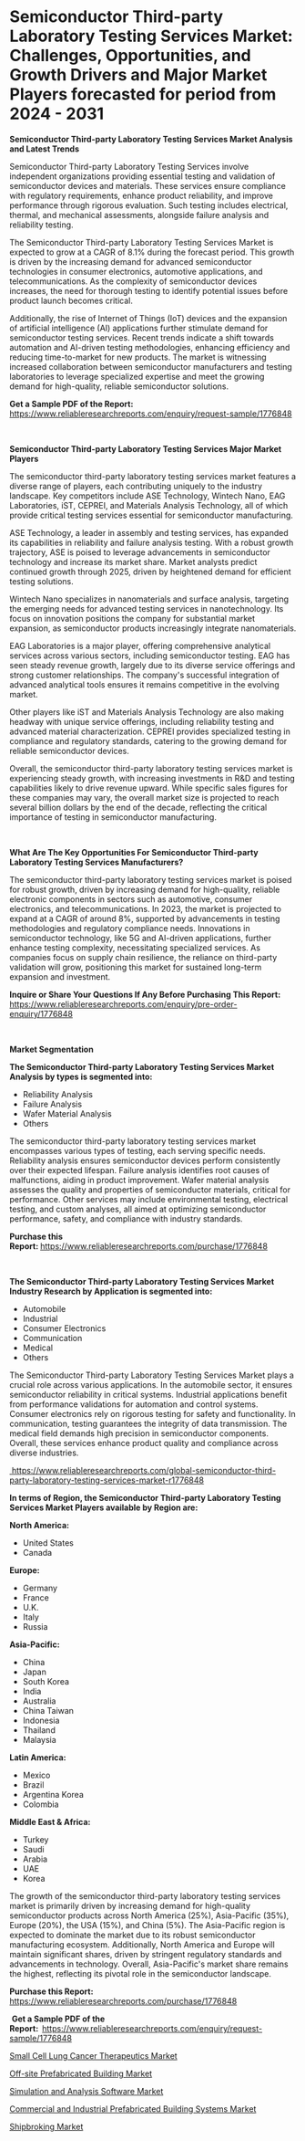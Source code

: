 <p><h1>Semiconductor Third-party Laboratory Testing Services Market: Challenges, Opportunities, and Growth Drivers and Major Market Players forecasted for period from 2024 - 2031</h1></p><p><strong>Semiconductor Third-party Laboratory Testing Services Market Analysis and Latest Trends</strong></p>
<p><p>Semiconductor Third-party Laboratory Testing Services involve independent organizations providing essential testing and validation of semiconductor devices and materials. These services ensure compliance with regulatory requirements, enhance product reliability, and improve performance through rigorous evaluation. Such testing includes electrical, thermal, and mechanical assessments, alongside failure analysis and reliability testing. </p><p>The Semiconductor Third-party Laboratory Testing Services Market is expected to grow at a CAGR of 8.1% during the forecast period. This growth is driven by the increasing demand for advanced semiconductor technologies in consumer electronics, automotive applications, and telecommunications. As the complexity of semiconductor devices increases, the need for thorough testing to identify potential issues before product launch becomes critical. </p><p>Additionally, the rise of Internet of Things (IoT) devices and the expansion of artificial intelligence (AI) applications further stimulate demand for semiconductor testing services. Recent trends indicate a shift towards automation and AI-driven testing methodologies, enhancing efficiency and reducing time-to-market for new products. The market is witnessing increased collaboration between semiconductor manufacturers and testing laboratories to leverage specialized expertise and meet the growing demand for high-quality, reliable semiconductor solutions.</p></p>
<p><strong>Get a Sample PDF of the Report:&nbsp;</strong> <a href="https://www.reliableresearchreports.com/enquiry/request-sample/1776848?utm_campaign=24&utm_medium=2&utm_source=Github&utm_content=ia&utm_term=20122024&utm_id=semiconductor-third-party-laboratory-testing-services">https://www.reliableresearchreports.com/enquiry/request-sample/1776848</a></p>
<p>&nbsp;</p>
<p><strong>Semiconductor Third-party Laboratory Testing Services Major Market Players</strong></p>
<p><p>The semiconductor third-party laboratory testing services market features a diverse range of players, each contributing uniquely to the industry landscape. Key competitors include ASE Technology, Wintech Nano, EAG Laboratories, iST, CEPREI, and Materials Analysis Technology, all of which provide critical testing services essential for semiconductor manufacturing.</p><p>ASE Technology, a leader in assembly and testing services, has expanded its capabilities in reliability and failure analysis testing. With a robust growth trajectory, ASE is poised to leverage advancements in semiconductor technology and increase its market share. Market analysts predict continued growth through 2025, driven by heightened demand for efficient testing solutions.</p><p>Wintech Nano specializes in nanomaterials and surface analysis, targeting the emerging needs for advanced testing services in nanotechnology. Its focus on innovation positions the company for substantial market expansion, as semiconductor products increasingly integrate nanomaterials.</p><p>EAG Laboratories is a major player, offering comprehensive analytical services across various sectors, including semiconductor testing. EAG has seen steady revenue growth, largely due to its diverse service offerings and strong customer relationships. The company's successful integration of advanced analytical tools ensures it remains competitive in the evolving market.</p><p>Other players like iST and Materials Analysis Technology are also making headway with unique service offerings, including reliability testing and advanced material characterization. CEPREI provides specialized testing in compliance and regulatory standards, catering to the growing demand for reliable semiconductor devices.</p><p>Overall, the semiconductor third-party laboratory testing services market is experiencing steady growth, with increasing investments in R&D and testing capabilities likely to drive revenue upward. While specific sales figures for these companies may vary, the overall market size is projected to reach several billion dollars by the end of the decade, reflecting the critical importance of testing in semiconductor manufacturing.</p></p>
<p>&nbsp;</p>
<p><strong>What Are The Key Opportunities For Semiconductor Third-party Laboratory Testing Services Manufacturers?</strong></p>
<p><p>The semiconductor third-party laboratory testing services market is poised for robust growth, driven by increasing demand for high-quality, reliable electronic components in sectors such as automotive, consumer electronics, and telecommunications. In 2023, the market is projected to expand at a CAGR of around 8%, supported by advancements in testing methodologies and regulatory compliance needs. Innovations in semiconductor technology, like 5G and AI-driven applications, further enhance testing complexity, necessitating specialized services. As companies focus on supply chain resilience, the reliance on third-party validation will grow, positioning this market for sustained long-term expansion and investment.</p></p>
<p><strong>Inquire or Share Your Questions If Any Before Purchasing This Report:</strong> <a href="https://www.reliableresearchreports.com/enquiry/pre-order-enquiry/1776848?utm_campaign=24&utm_medium=2&utm_source=Github&utm_content=ia&utm_term=20122024&utm_id=semiconductor-third-party-laboratory-testing-services">https://www.reliableresearchreports.com/enquiry/pre-order-enquiry/1776848</a></p>
<p>&nbsp;</p>
<p><strong>Market Segmentation</strong></p>
<p><strong>The Semiconductor Third-party Laboratory Testing Services Market Analysis by types is segmented into:</strong></p>
<p><ul><li>Reliability Analysis</li><li>Failure Analysis</li><li>Wafer Material Analysis</li><li>Others</li></ul></p>
<p><p>The semiconductor third-party laboratory testing services market encompasses various types of testing, each serving specific needs. Reliability analysis ensures semiconductor devices perform consistently over their expected lifespan. Failure analysis identifies root causes of malfunctions, aiding in product improvement. Wafer material analysis assesses the quality and properties of semiconductor materials, critical for performance. Other services may include environmental testing, electrical testing, and custom analyses, all aimed at optimizing semiconductor performance, safety, and compliance with industry standards.</p></p>
<p><strong>Purchase this Report:&nbsp;</strong><a href="https://www.reliableresearchreports.com/purchase/1776848?utm_campaign=24&utm_medium=2&utm_source=Github&utm_content=ia&utm_term=20122024&utm_id=semiconductor-third-party-laboratory-testing-services">https://www.reliableresearchreports.com/purchase/1776848</a></p>
<p>&nbsp;</p>
<p><strong>The Semiconductor Third-party Laboratory Testing Services Market Industry Research by Application is segmented into:</strong></p>
<p><ul><li>Automobile</li><li>Industrial</li><li>Consumer Electronics</li><li>Communication</li><li>Medical</li><li>Others</li></ul></p>
<p><p>The Semiconductor Third-party Laboratory Testing Services Market plays a crucial role across various applications. In the automobile sector, it ensures semiconductor reliability in critical systems. Industrial applications benefit from performance validations for automation and control systems. Consumer electronics rely on rigorous testing for safety and functionality. In communication, testing guarantees the integrity of data transmission. The medical field demands high precision in semiconductor components. Overall, these services enhance product quality and compliance across diverse industries.</p></p>
<p><a href="https://www.reliableresearchreports.com/global-semiconductor-third-party-laboratory-testing-services-market-r1776848?utm_campaign=24&utm_medium=2&utm_source=Github&utm_content=ia&utm_term=20122024&utm_id=semiconductor-third-party-laboratory-testing-services">&nbsp;https://www.reliableresearchreports.com/global-semiconductor-third-party-laboratory-testing-services-market-r1776848</a></p>
<p><strong>In terms of Region, the Semiconductor Third-party Laboratory Testing Services Market Players available by Region are:</strong></p>
<p>
    <p> <strong> North America: </strong>
        <ul>
            <li>United States</li>
            <li>Canada</li>
        </ul>
        </p> 
    <p> <strong> Europe: </strong>
        <ul>
            <li>Germany</li>
            <li>France</li>
            <li>U.K.</li>
            <li>Italy</li>
            <li>Russia</li>
        </ul>
        </p> 
    <p> <strong> Asia-Pacific: </strong>
        <ul>
            <li>China</li>
            <li>Japan</li>
            <li>South Korea</li>
            <li>India</li>
            <li>Australia</li>
            <li>China Taiwan</li>
            <li>Indonesia</li>
            <li>Thailand</li>
            <li>Malaysia</li>
        </ul>
        </p> 
    <p> <strong> Latin America: </strong>
        <ul>
            <li>Mexico</li>
            <li>Brazil</li>
            <li>Argentina Korea</li>
            <li>Colombia</li>
        </ul>
        </p> 
    <p> <strong> Middle East & Africa: </strong>
        <ul>
            <li>Turkey</li>
            <li>Saudi</li>
            <li>Arabia</li>
            <li>UAE</li>
            <li>Korea</li>
        </ul>
    </p>
    </p>
<p><p>The growth of the semiconductor third-party laboratory testing services market is primarily driven by increasing demand for high-quality semiconductor products across North America (25%), Asia-Pacific (35%), Europe (20%), the USA (15%), and China (5%). The Asia-Pacific region is expected to dominate the market due to its robust semiconductor manufacturing ecosystem. Additionally, North America and Europe will maintain significant shares, driven by stringent regulatory standards and advancements in technology. Overall, Asia-Pacific's market share remains the highest, reflecting its pivotal role in the semiconductor landscape.</p></p>
<p><strong>Purchase this Report: </strong><a href="https://www.reliableresearchreports.com/purchase/1776848?utm_campaign=24&utm_medium=2&utm_source=Github&utm_content=ia&utm_term=20122024&utm_id=semiconductor-third-party-laboratory-testing-services">https://www.reliableresearchreports.com/purchase/1776848</a></p>
<p>&nbsp;<strong>Get a Sample PDF of the Report:&nbsp;&nbsp;</strong><a href="https://www.reliableresearchreports.com/enquiry/request-sample/1776848?utm_campaign=24&utm_medium=2&utm_source=Github&utm_content=ia&utm_term=20122024&utm_id=semiconductor-third-party-laboratory-testing-services">https://www.reliableresearchreports.com/enquiry/request-sample/1776848</a></p>
<p><strong></strong></p>
<p><p><a href="https://www.linkedin.com/pulse/small-cell-lung-cancer-therapeutics-market-trends-analysis-h524f?utm_campaign=24&utm_medium=2&utm_source=Github&utm_content=ia&utm_term=20122024&utm_id=semiconductor-third-party-laboratory-testing-services">Small Cell Lung Cancer Therapeutics Market</a></p><p><a href="https://github.com/tessmergertrud715/Market-Research-Report-List-1/blob/main/off-site-prefabricated-building-market.md?utm_campaign=24&utm_medium=2&utm_source=Github&utm_content=ia&utm_term=20122024&utm_id=semiconductor-third-party-laboratory-testing-services">Off-site Prefabricated Building Market</a></p><p><a href="https://www.linkedin.com/pulse/comprehensive-analysis-simulation-software-market-macro-overview-fqqdf?utm_campaign=24&utm_medium=2&utm_source=Github&utm_content=ia&utm_term=20122024&utm_id=semiconductor-third-party-laboratory-testing-services">Simulation and Analysis Software Market</a></p><p><a href="https://github.com/stevalenesteinv133/Market-Research-Report-List-1/blob/main/commercial-and-industrial-prefabricated-building-systems-market.md?utm_campaign=24&utm_medium=2&utm_source=Github&utm_content=ia&utm_term=20122024&utm_id=semiconductor-third-party-laboratory-testing-services">Commercial and Industrial Prefabricated Building Systems Market</a></p><p><a href="https://www.linkedin.com/pulse/intense-competition-growth-expected-shipbroking-market-fekxf?utm_campaign=24&utm_medium=2&utm_source=Github&utm_content=ia&utm_term=20122024&utm_id=semiconductor-third-party-laboratory-testing-services">Shipbroking Market</a></p></p>